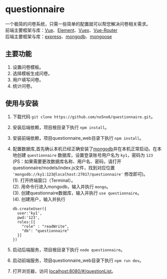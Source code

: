 # questionnaire
一个极简的问卷系统，只需一些简单的配置就可以帮您解决问卷相关需求。  
前端主要框架与库：[Vue](https://github.com/vuejs/vue)、[Element](http://element.eleme.io)、[Vuex](https://vuex.vuejs.org)、[Vue-Router](http://router.vuejs.org/)  
后端主要框架与库：[express](http://expressjs.com/)、[mongodb](https://www.mongodb.com/)、[mongoose](http://mongoosejs.com/)

## 主要功能
1. 设置问卷模板。  
2. 选择模板生成问卷。  
3. 用户填写问卷。  
4. 统计问卷。 

## 使用与安装
1. 下载代码 ```git clone https://github.com/no5no6/questionnaire.git```。  
2. 安装后端依赖，项目根目录下执行 ```npm install```。  
3. 安装前端依赖，项目questionnaire_web目录下执行 ```npm install```。  
4. 配置数据库,首先确认本机已经正确安装了[mongodb](https://www.mongodb.com/)并在本机正常启动。在本地创建 `questionnaire` 数据库，设置登录账号用户名为 `ky1`，密码为 `123` (PS：如果需要更改数据库名称、用户名、密码，请打开questionnaire/models/index.js文件，找到对应位置 ```'mongodb://ky1:123@localhost:27017/questionnaire'``` 修改即可)。  
(1). 打开终端窗口（Terminal）。  
(2). 用命令行进入mongodb，输入并执行 ```mongo```。  
(3). 创建questionnaire数据库，输入并执行 ```use questionnaire```。  
(4). 创建用户，输入并执行  
    ```
    db.createUser({
      user:'ky1',
      pwd:'123',
      roles:[{
        "role" : "readWrite",
        "db": "questionnaire"
      }]
    })
    ```

5. 启动后端服务，项目根目录下执行 ```node questionnaire```。  
6. 启动前端服务，项目questionnaire_web目录下执行 ```npm run dev```。  
7. 打开浏览器，访问 [localhost:8080/#/questionList](http://localhost:8080/#/questionList)。  
